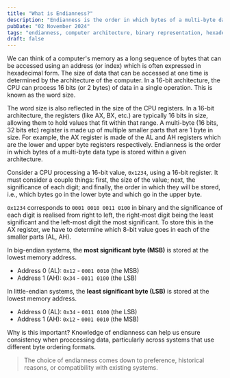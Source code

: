 ```yaml
---
title: "What is Endianness?"
description: "Endianness is the order in which bytes of a multi-byte data type is stored within a given architecture. It ensures consistency when proccessing data, particularly across systems that use different byte ordering formats."
pubDate: "02 November 2024"
tags: "endianness, computer architecture, binary representation, hexadecimal, cpu registers, data storage"
draft: false
---
```


We can think of a computer's memory as a long sequence of bytes that can be accessed using an address (or index) which is often expressed in hexadecimal form. The size of data that can be accessed at one time is determined by the architecture of the computer. In a 16-bit architecture, the CPU can process 16 bits (or 2 bytes) of data in a single operation. This is known as the word size.

The word size is also reflected in the size of the CPU registers. In a 16-bit architecture, the registers (like AX, BX, etc.) are typically 16 bits in size, allowing them to hold values that fit within that range. A multi-byte (16 bits, 32 bits etc) register is made up of multiple smaller parts that are 1 byte in size. For example, the AX register is made of the AL and AH registers which are the lower and upper byte registers respectively. Endianness is the order in which bytes of a multi-byte data type is stored within a given architecture.

Consider a CPU processing a 16-bit value, `0x1234`, using a 16-bit register. It must consider a couple things: first, the size of the value; next, the significance of each digit; and finally, the order in which they will be stored, i.e., which bytes go in the lower byte and which go in the upper byte.

`0x1234` corresponds to `0001 0010 0011 0100` in binary and the significance of each digit is realised from right to left, the right-most digit being the least significant and the left-most digit the most significant. To store this in the AX register, we have to determine which 8-bit value goes in each of the smaller parts (AL, AH).

In big-endian systems, the **most significant byte (MSB)** is stored at the lowest memory address.
- Address 0 (AL): `0x12` - `0001 0010` (the MSB)
- Address 1 (AH): `0x34` - `0011 0100` (the LSB)

In little-endian systems, the **least significant byte (LSB)** is stored at the lowest memory address.
- Address 0 (AL): `0x34` - `0011 0100` (the LSB)
- Address 1 (AH): `0x12` -  `0001 0010` (the MSB)

Why is this important? Knowledge of endianness can help us ensure consistency when proccessing data, particularly across systems that use different byte ordering formats.

> The choice of endianness comes down to preference, historical reasons, or compatibility with existing systems. 
